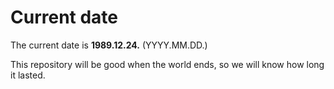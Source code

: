 # Current date

The current date is **1989.12.24.** (YYYY.MM.DD.)

This repository will be good when the world ends, so we will know how long it lasted.